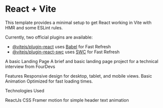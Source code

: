 # React + Vite

This template provides a minimal setup to get React working in Vite with HMR and some ESLint rules.

Currently, two official plugins are available:

- [@vitejs/plugin-react](https://github.com/vitejs/vite-plugin-react/blob/main/packages/plugin-react/README.md) uses [Babel](https://babeljs.io/) for Fast Refresh
- [@vitejs/plugin-react-swc](https://github.com/vitejs/vite-plugin-react-swc) uses [SWC](https://swc.rs/) for Fast Refresh


A basic Landing Page
A brief and basic landing page project for a technical interview from FourDevs

Features
Responsive design for desktop, tablet, and mobile views.
Basic Animation
Optimized for fast loading times.

Technologies Used

ReactJs
CSS
Framer motion for simple header text animation
